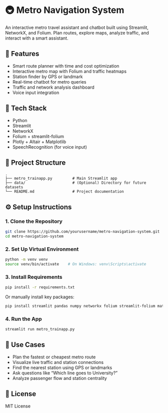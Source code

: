 # 🚇 Metro Navigation System

An interactive metro travel assistant and chatbot built using Streamlit, NetworkX, and Folium. Plan routes, explore maps, analyze traffic, and interact with a smart assistant.

## 🚀 Features

- Smart route planner with time and cost optimization  
- Interactive metro map with Folium and traffic heatmaps  
- Station finder by GPS or landmark  
- Real-time chatbot for metro queries  
- Traffic and network analysis dashboard  
- Voice input integration  

## 🧰 Tech Stack

- Python  
- Streamlit  
- NetworkX  
- Folium + streamlit-folium  
- Plotly + Altair + Matplotlib  
- SpeechRecognition (for voice input)  

## 📂 Project Structure

```
.
├── metro_trainapp.py         # Main Streamlit app
├── data/                     # (Optional) Directory for future datasets
└── README.md                 # Project documentation
```

## ⚙️ Setup Instructions

### 1. Clone the Repository

```bash
git clone https://github.com/yourusername/metro-navigation-system.git
cd metro-navigation-system
```

### 2. Set Up Virtual Environment

```bash
python -m venv venv
source venv/bin/activate    # On Windows: venv\Scripts\activate
```

### 3. Install Requirements

```bash
pip install -r requirements.txt
```

Or manually install key packages:

```bash
pip install streamlit pandas numpy networkx folium streamlit-folium matplotlib plotly altair speechrecognition pillow
```

### 4. Run the App

```bash
streamlit run metro_trainapp.py
```

## 📌 Use Cases

- Plan the fastest or cheapest metro route  
- Visualize live traffic and station connections  
- Find the nearest station using GPS or landmarks  
- Ask questions like “Which line goes to University?”  
- Analyze passenger flow and station centrality  

## 📄 License

MIT License
